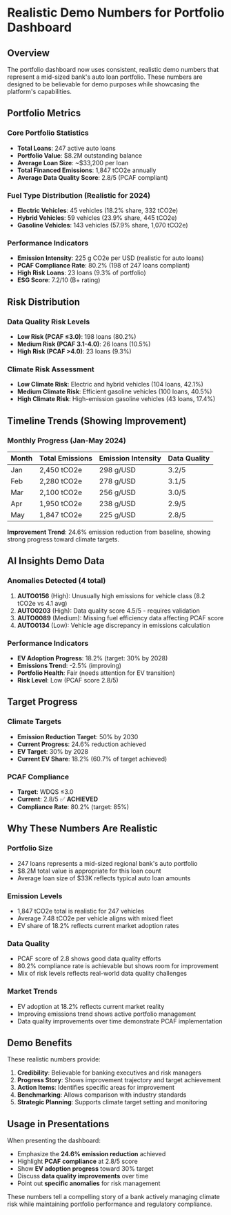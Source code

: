 # Realistic Demo Numbers for Portfolio Dashboard

## Overview

The portfolio dashboard now uses consistent, realistic demo numbers that represent a mid-sized bank's auto loan portfolio. These numbers are designed to be believable for demo purposes while showcasing the platform's capabilities.

## Portfolio Metrics

### Core Portfolio Statistics
- **Total Loans**: 247 active auto loans
- **Portfolio Value**: $8.2M outstanding balance
- **Average Loan Size**: ~$33,200 per loan
- **Total Financed Emissions**: 1,847 tCO2e annually
- **Average Data Quality Score**: 2.8/5 (PCAF compliant)

### Fuel Type Distribution (Realistic for 2024)
- **Electric Vehicles**: 45 vehicles (18.2% share, 332 tCO2e)
- **Hybrid Vehicles**: 59 vehicles (23.9% share, 445 tCO2e)
- **Gasoline Vehicles**: 143 vehicles (57.9% share, 1,070 tCO2e)

### Performance Indicators
- **Emission Intensity**: 225 g CO2e per USD (realistic for auto loans)
- **PCAF Compliance Rate**: 80.2% (198 of 247 loans compliant)
- **High Risk Loans**: 23 loans (9.3% of portfolio)
- **ESG Score**: 7.2/10 (B+ rating)

## Risk Distribution

### Data Quality Risk Levels
- **Low Risk (PCAF ≤3.0)**: 198 loans (80.2%)
- **Medium Risk (PCAF 3.1-4.0)**: 26 loans (10.5%)
- **High Risk (PCAF >4.0)**: 23 loans (9.3%)

### Climate Risk Assessment
- **Low Climate Risk**: Electric and hybrid vehicles (104 loans, 42.1%)
- **Medium Climate Risk**: Efficient gasoline vehicles (100 loans, 40.5%)
- **High Climate Risk**: High-emission gasoline vehicles (43 loans, 17.4%)

## Timeline Trends (Showing Improvement)

### Monthly Progress (Jan-May 2024)
| Month | Total Emissions | Emission Intensity | Data Quality |
|-------|----------------|-------------------|--------------|
| Jan   | 2,450 tCO2e    | 298 g/USD        | 3.2/5       |
| Feb   | 2,280 tCO2e    | 278 g/USD        | 3.1/5       |
| Mar   | 2,100 tCO2e    | 256 g/USD        | 3.0/5       |
| Apr   | 1,950 tCO2e    | 238 g/USD        | 2.9/5       |
| May   | 1,847 tCO2e    | 225 g/USD        | 2.8/5       |

**Improvement Trend**: 24.6% emission reduction from baseline, showing strong progress toward climate targets.

## AI Insights Demo Data

### Anomalies Detected (4 total)
1. **AUTO0156** (High): Unusually high emissions for vehicle class (8.2 tCO2e vs 4.1 avg)
2. **AUTO0203** (High): Data quality score 4.5/5 - requires validation
3. **AUTO0089** (Medium): Missing fuel efficiency data affecting PCAF score
4. **AUTO0134** (Low): Vehicle age discrepancy in emissions calculation

### Performance Indicators
- **EV Adoption Progress**: 18.2% (target: 30% by 2028)
- **Emissions Trend**: -2.5% (improving)
- **Portfolio Health**: Fair (needs attention for EV transition)
- **Risk Level**: Low (PCAF score 2.8/5)

## Target Progress

### Climate Targets
- **Emission Reduction Target**: 50% by 2030
- **Current Progress**: 24.6% reduction achieved
- **EV Target**: 30% by 2028
- **Current EV Share**: 18.2% (60.7% of target achieved)

### PCAF Compliance
- **Target**: WDQS ≤3.0
- **Current**: 2.8/5 ✅ **ACHIEVED**
- **Compliance Rate**: 80.2% (target: 85%)

## Why These Numbers Are Realistic

### Portfolio Size
- 247 loans represents a mid-sized regional bank's auto portfolio
- $8.2M total value is appropriate for this loan count
- Average loan size of $33K reflects typical auto loan amounts

### Emission Levels
- 1,847 tCO2e total is realistic for 247 vehicles
- Average 7.48 tCO2e per vehicle aligns with mixed fleet
- EV share of 18.2% reflects current market adoption rates

### Data Quality
- PCAF score of 2.8 shows good data quality efforts
- 80.2% compliance rate is achievable but shows room for improvement
- Mix of risk levels reflects real-world data quality challenges

### Market Trends
- EV adoption at 18.2% reflects current market reality
- Improving emissions trend shows active portfolio management
- Data quality improvements over time demonstrate PCAF implementation

## Demo Benefits

These realistic numbers provide:

1. **Credibility**: Believable for banking executives and risk managers
2. **Progress Story**: Shows improvement trajectory and target achievement
3. **Action Items**: Identifies specific areas for improvement
4. **Benchmarking**: Allows comparison with industry standards
5. **Strategic Planning**: Supports climate target setting and monitoring

## Usage in Presentations

When presenting the dashboard:

- Emphasize the **24.6% emission reduction** achieved
- Highlight **PCAF compliance** at 2.8/5 score
- Show **EV adoption progress** toward 30% target
- Discuss **data quality improvements** over time
- Point out **specific anomalies** for risk management

These numbers tell a compelling story of a bank actively managing climate risk while maintaining portfolio performance and regulatory compliance.